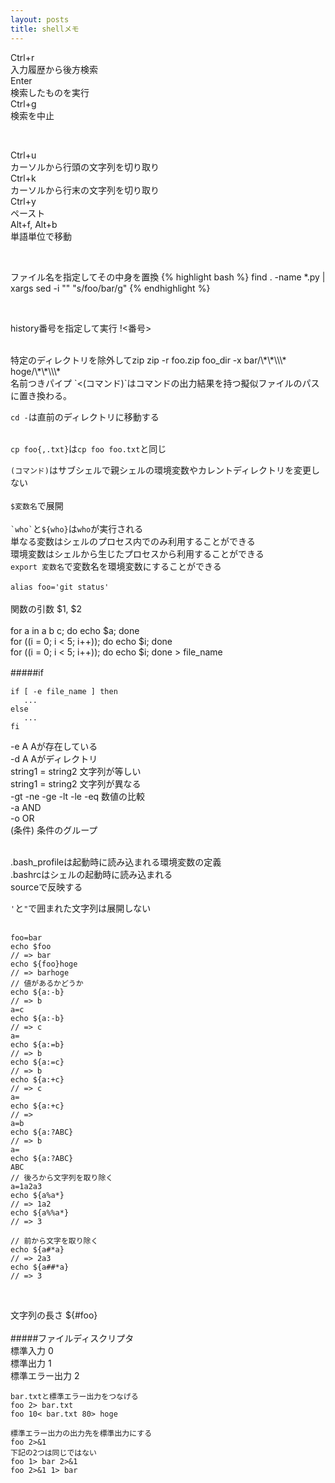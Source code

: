 ```yaml
---
layout: posts
title: shellメモ 
---
```

Ctrl+r   
入力履歴から後方検索  
Enter   
検索したものを実行   
Ctrl+g   
検索を中止   
   
<br/>
   
Ctrl+u   
カーソルから行頭の文字列を切り取り  
Ctrl+k  
カーソルから行末の文字列を切り取り  
Ctrl+y    
ペースト   
Alt+f, Alt+b       
単語単位で移動   

   
<br/>

ファイル名を指定してその中身を置換
{% highlight bash %}
find . -name \*.py | xargs sed -i "" "s/foo/bar/g"
{% endhighlight %}
   
<br/>

history番号を指定して実行
!<番号>
   
<br/>
特定のディレクトリを除外してzip    
zip -r foo.zip foo_dir -x bar/\*\*\\\* hoge/\*\*\\\*   
<br>
名前つきパイプ    
`<(コマンド)`はコマンドの出力結果を持つ擬似ファイルのパスに置き換わる。        
<br>
  
`cd -`は直前のディレクトリに移動する     
<br>

`cp foo{,.txt}`は`cp foo foo.txt`と同じ
<br>

`(コマンド)`はサブシェルで親シェルの環境変数やカレントディレクトリを変更しない  
<br>
`$変数名`で展開    
<br>
`` `who` ``と`${who}`は`who`が実行される
<br>
単なる変数はシェルのプロセス内でのみ利用することができる   
環境変数はシェルから生じたプロセスから利用することができる  
`export 変数名`で変数名を環境変数にすることができる    
<br>
`alias foo='git status'`    
<br>
関数の引数 $1, $2    
<br>
for a in a b c; do echo $a; done     
for ((i = 0; i < 5; i++)); do echo $i; done    
for ((i = 0; i < 5; i++)); do echo $i; done > file_name
<br>  
    
#####if　　　　
```
if [ -e file_name ] then
   ...
else 
   ...
fi
```
-e A Aが存在している  
-d A Aがディレクトリ  
string1 = string2 文字列が等しい  
string1 = string2 文字列が異なる  
-gt -ne -ge -lt -le -eq 数値の比較  
-a AND   
-o OR   
(条件) 条件のグループ    
<br>    
  
.bash_profileは起動時に読み込まれる環境変数の定義    
.bashrcはシェルの起動時に読み込まれる    
sourceで反映する
<br>   
  
`'`と`"`で囲まれた文字列は展開しない   
<br>

```
foo=bar
echo $foo
// => bar
echo ${foo}hoge
// => barhoge
// 値があるかどうか
echo ${a:-b}
// => b
a=c
echo ${a:-b}
// => c
a=
echo ${a:=b}
// => b
echo ${a:=c}
// => b
echo ${a:+c}
// => c
a=
echo ${a:+c}
// =>
a=b
echo ${a:?ABC}
// => b
a=
echo ${a:?ABC}
ABC
// 後ろから文字列を取り除く
a=1a2a3
echo ${a%a*}
// => 1a2
echo ${a%%a*}
// => 3
```
```
// 前から文字を取り除く
echo ${a#*a}
// => 2a3
echo ${a##*a}
// => 3
```   
<br>

文字列の長さ
${#foo}   
<br>
#####ファイルディスクリプタ     
標準入力 0   
標準出力 1    
標準エラー出力 2 
```
bar.txtと標準エラー出力をつなげる
foo 2> bar.txt
foo 10< bar.txt 80> hoge

標準エラー出力の出力先を標準出力にする
foo 2>&1
下記の2つは同じではない
foo 1> bar 2>&1
foo 2>&1 1> bar
```
<br>

